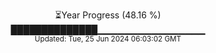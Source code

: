 <p align="center">
⏳Year Progress (48.16 %)<br>
██████████████▁▁▁▁▁▁▁▁▁▁▁▁▁▁▁▁ <br>
<sub>Updated: Tue, 25 Jun 2024 06:03:02 GMT</sub>
</p>

